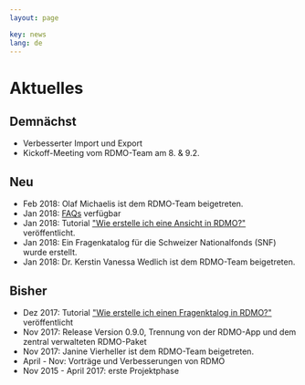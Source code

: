 ```yaml
---
layout: page

key: news
lang: de
---
```


Aktuelles
=========

Demnächst
---------

* Verbesserter Import und Export
* Kickoff-Meeting vom RDMO-Team am 8. & 9.2.

Neu
---

* Feb 2018: Olaf Michaelis ist dem RDMO-Team beigetreten.
* Jan 2018: [FAQs](http://www.forschungsdaten.org/index.php/FAQs) verfügbar
* Jan 2018: Tutorial ["Wie erstelle ich eine Ansicht in RDMO?"](https://forschungsdaten.org/index.php/Ansicht_erstellen) veröffentlicht.
* Jan 2018: Ein Fragenkatalog für die Schweizer Nationalfonds (SNF) wurde erstellt.
* Jan 2018: Dr. Kerstin Vanessa Wedlich ist dem RDMO-Team beigetreten.

Bisher
------

* Dez 2017: Tutorial ["Wie erstelle ich einen Fragenktalog in RDMO?"](https://forschungsdaten.org/index.php/Katalog_erstellen) veröffentlicht
* Nov 2017: Release Version 0.9.0, Trennung von der RDMO-App und dem zentral verwalteten RDMO-Paket
* Nov 2017: Janine Vierheller ist dem RDMO-Team beigetreten.
* April - Nov: Vorträge und Verbesserungen von RDMO
* Nov 2015 - April 2017: erste Projektphase

